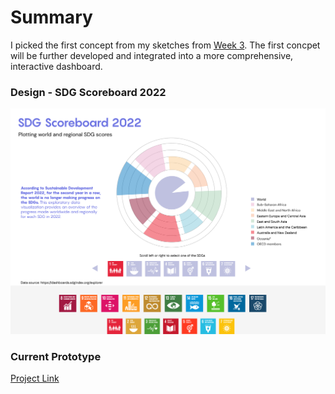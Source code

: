 # Summary
I picked the first concept from my sketches from [Week 3](https://github.com/muonius/msdv-major-studio-1/tree/master/week03_sketches). The first concpet will be further developed and integrated into a more comprehensive, interactive dashboard.

### Design - SDG Scoreboard 2022
<img src="./Design.png" width="800" alt="Sketch1">

### Current Prototype
[Project Link](http://muons.com/msdv-ms1-quantitative/)